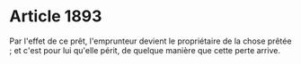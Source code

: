# Article 1893

Par l'effet de ce prêt, l'emprunteur devient le propriétaire de la chose prêtée ; et c'est pour lui qu'elle périt, de quelque manière que cette perte arrive.
